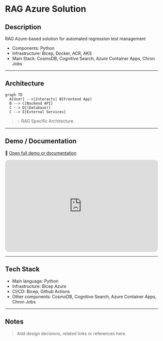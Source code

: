 # RAG Azure Solution

## Description

RAG Azure-based solution for automated regression test management
- Components: Python
- Infrastructure: Bicep, Docker, ACR, AKS
- Main Stack: CosmoDB, Cognitive Search, Azure Container Apps, Chron Jobs
---

## Architecture

```mermaid
graph TD
  A[User] -->|Interacts| B[Frontend App]
  B --> C[Backend API]
  C --> D[(Database)]
  C --> E[External Services]
```

> 💡 RAG Specific Architecture.

---

## Demo / Documentation

🔗 [Open full demo or documentation](https://hmosqueraturner.github.io/smart-regression)

<div style="position:relative; padding-bottom:60%; height:0; overflow:hidden; border-radius:12px; background:#f5f5f5;">
  <iframe
    src="https://hmosqueraturner.github.io/smart-regression"
    style="position:absolute; top:0; left:0; width:100%; height:100%; border:none; border-radius:12px;"
    allowfullscreen
    loading="lazy"
    onerror="this.outerHTML='<div style=\'padding:2em;text-align:center;color:#666;background:#fafafa;border-radius:12px;\'>⚠️ Could not load the embedded demo.<br> GitHub may block embedded views.<br><a href=https://hmosqueraturner.github.io/smart-regression target=_blank>Open it directly here</a>.</div>'">
  </iframe>
</div>

---

## Tech Stack

- Main language: Python
- Infrastructure: Bicep Azure
- CI/CD: Bicep, Github Actions
- Other components: CosmoDB, Cognitive Search, Azure Container Apps, Chron Jobs

---

## Notes

> Add design decisions, related links or references here.
